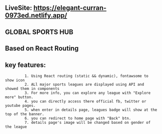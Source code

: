 ## LiveSite: https://elegant-curran-0973ed.netlify.app/
## GLOBAL SPORTS HUB
## Based on React Routing
## key features: 
             1. Using React routing (static && dynamic), fontawsome to show icon
             2. ALl major sports leagues are displayed using API and showed them in components
             3. For more info, you can explore any league with "Explore more" button.
             4. you can directly access there official fb, twitter or youtube pages.
             5. when enter in details page, leagues badge will show at the top of the banner.
             6. you can redirect to home page with "Back" btn.
             7. details page's image will be changed based on gender of the league

